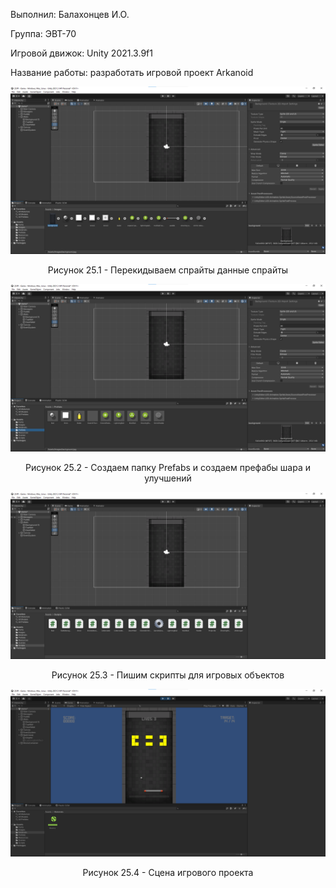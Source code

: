 <p align="left">
  Выполнил: Балахонцев И.О.
  </p>
<p align="left"> Группа: ЭВТ-70
  </p>
<p align="left"> Игровой движок: Unity 2021.3.9f1
  </p>
<p align="left"> Название работы: разработать игровой проект Arkanoid
  </p>


<p align="center">
  <img src="1.png"/>
</p>


<p align="center">
Рисунок 25.1 - Перекидываем спрайты данные спрайты
</p>


<p align="center">
  <img src="2.png"/>
</p>


<p align="center">
Рисунок 25.2 - Создаем папку Prefabs и создаем префабы шара и улучшений   
</p>


<p align="center">
  <img src="3.png"/>
</p>


<p align="center">
Рисунок 25.3 - Пишим скрипты для игровых объектов
</p>


<p align="center">
  <img src="4.png"/>
</p>


<p align="center">
Рисунок 25.4 - Сцена игрового проекта 
</p>

